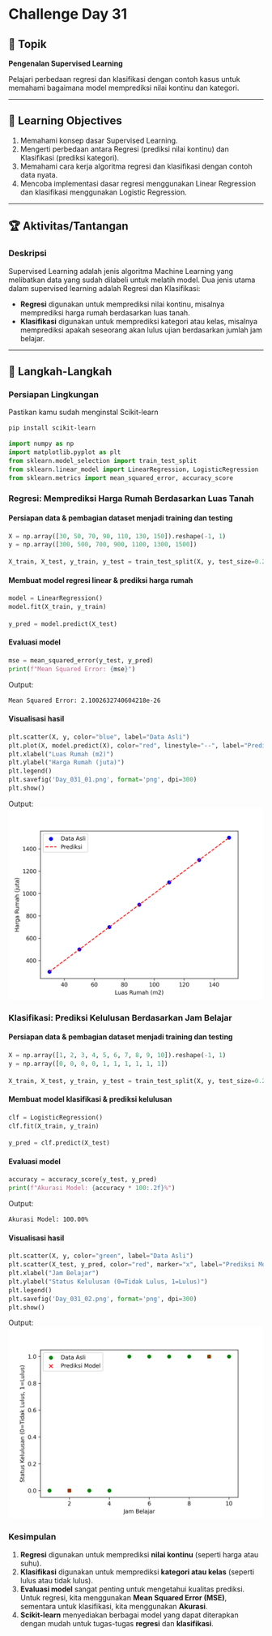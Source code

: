 # Challenge Day 31

## 📝 Topik
**Pengenalan Supervised Learning**

Pelajari perbedaan regresi dan klasifikasi dengan contoh kasus untuk memahami bagaimana model memprediksi nilai kontinu dan kategori.

---

## 🎯 Learning Objectives
1. Memahami konsep dasar Supervised Learning.
2. Mengerti perbedaan antara Regresi (prediksi nilai kontinu) dan Klasifikasi (prediksi kategori).
3. Memahami cara kerja algoritma regresi dan klasifikasi dengan contoh data nyata.
4. Mencoba implementasi dasar regresi menggunakan Linear Regression dan klasifikasi menggunakan Logistic Regression.

---

## 🏆 Aktivitas/Tantangan

### Deskripsi
Supervised Learning adalah jenis algoritma Machine Learning yang melibatkan data yang sudah dilabeli untuk melatih model. Dua jenis utama dalam supervised learning adalah Regresi dan Klasifikasi:

- **Regresi** digunakan untuk memprediksi nilai kontinu, misalnya memprediksi harga rumah berdasarkan luas tanah.
- **Klasifikasi** digunakan untuk memprediksi kategori atau kelas, misalnya memprediksi apakah seseorang akan lulus ujian berdasarkan jumlah jam belajar.

---
## 🚀 Langkah-Langkah

### Persiapan Lingkungan
Pastikan kamu sudah menginstal Scikit-learn
```bash
pip install scikit-learn
```
```python
import numpy as np
import matplotlib.pyplot as plt
from sklearn.model_selection import train_test_split
from sklearn.linear_model import LinearRegression, LogisticRegression
from sklearn.metrics import mean_squared_error, accuracy_score
```

### Regresi: Memprediksi Harga Rumah Berdasarkan Luas Tanah
#### Persiapan data & pembagian dataset menjadi training dan testing
```python
X = np.array([30, 50, 70, 90, 110, 130, 150]).reshape(-1, 1)  
y = np.array([300, 500, 700, 900, 1100, 1300, 1500])

X_train, X_test, y_train, y_test = train_test_split(X, y, test_size=0.2, random_state=42) 
```

#### Membuat model regresi linear & prediksi harga rumah
```python
model = LinearRegression()
model.fit(X_train, y_train)

y_pred = model.predict(X_test)
```

#### Evaluasi model
```python
mse = mean_squared_error(y_test, y_pred)
print(f"Mean Squared Error: {mse}")
```
Output:
```bash
Mean Squared Error: 2.1002632740604218e-26
```

#### Visualisasi hasil
```python
plt.scatter(X, y, color="blue", label="Data Asli")
plt.plot(X, model.predict(X), color="red", linestyle="--", label="Prediksi")
plt.xlabel("Luas Rumah (m2)")
plt.ylabel("Harga Rumah (juta)")
plt.legend()
plt.savefig('Day_031_01.png', format='png', dpi=300)
plt.show()
```
Output:
<img src="https://github.com/rohmanurnr/100-Days-of-Python-ML-AI/blob/main/Day%20031/Day_031_01.png" width=”500”>


### Klasifikasi: Prediksi Kelulusan Berdasarkan Jam Belajar
#### Persiapan data & pembagian dataset menjadi training dan testing
```python
X = np.array([1, 2, 3, 4, 5, 6, 7, 8, 9, 10]).reshape(-1, 1)  
y = np.array([0, 0, 0, 0, 1, 1, 1, 1, 1, 1])  

X_train, X_test, y_train, y_test = train_test_split(X, y, test_size=0.2, random_state=42)
```

#### Membuat model klasifikasi & prediksi kelulusan
```python
clf = LogisticRegression()
clf.fit(X_train, y_train)

y_pred = clf.predict(X_test)
```

#### Evaluasi model
```python
accuracy = accuracy_score(y_test, y_pred)
print(f"Akurasi Model: {accuracy * 100:.2f}%")
```
Output:
```bash
Akurasi Model: 100.00%
```

#### Visualisasi hasil
```python
plt.scatter(X, y, color="green", label="Data Asli")
plt.scatter(X_test, y_pred, color="red", marker="x", label="Prediksi Model")
plt.xlabel("Jam Belajar")
plt.ylabel("Status Kelulusan (0=Tidak Lulus, 1=Lulus)")
plt.legend()
plt.savefig('Day_031_02.png', format='png', dpi=300)
plt.show()
```
Output:
<img src="https://github.com/rohmanurnr/100-Days-of-Python-ML-AI/blob/main/Day%20031/Day_031_02.png" width=”500”>


### Kesimpulan 
1. **Regresi** digunakan untuk memprediksi **nilai kontinu** (seperti harga atau suhu).
2. **Klasifikasi** digunakan untuk memprediksi **kategori atau kelas** (seperti lulus atau tidak lulus).
3. **Evaluasi model** sangat penting untuk mengetahui kualitas prediksi. Untuk regresi, kita menggunakan **Mean Squared Error (MSE)**, sementara untuk klasifikasi, kita menggunakan **Akurasi**.
4. **Scikit-learn** menyediakan berbagai model yang dapat diterapkan dengan mudah untuk tugas-tugas **regresi** dan **klasifikasi**.

